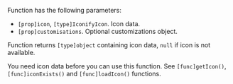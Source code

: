 Function has the following parameters:

- `[prop]icon`, `[type]IconifyIcon`. Icon data.
- `[prop]customisations`. Optional customizations object.

Function returns `[type]object` containing icon data, `null` if icon is not available.

You need icon data before you can use this function. See `[func]getIcon()`, `[func]iconExists()` and `[func]loadIcon()` functions.
